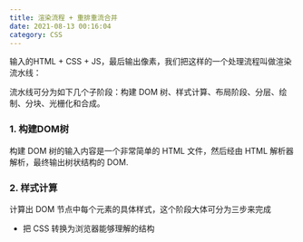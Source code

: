 ```yaml
---
title: 渲染流程 + 重排重流合并
date: 2021-08-13 00:16:04
category: CSS
---
```

输入的HTML + CSS + JS，最后输出像素，我们把这样的一个处理流程叫做渲染流水线：

流水线可分为如下几个子阶段：构建 DOM 树、样式计算、布局阶段、分层、绘制、分块、光栅化和合成。

### 1. 构建DOM树
构建 DOM 树的输入内容是一个非常简单的 HTML 文件，然后经由 HTML 解析器解析，最终输出树状结构的 DOM.


### 2. 样式计算
计算出 DOM 节点中每个元素的具体样式，这个阶段大体可分为三步来完成
- 把 CSS 转换为浏览器能够理解的结构

